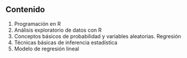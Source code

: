 ## Contenido

1. Programación en R
2. Análisis exploratorio de datos con R
3. Conceptos básicos de probabilidad y variables aleatorias. Regresión
4. Técnicas básicas de inferencia estadística
5. Modelo de regresión lineal
